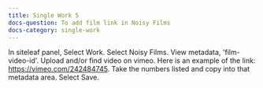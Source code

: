 ```yaml
---
title: Single Work 5
docs-question: To add film link in Noisy Films
docs-category: single-work
---
```


In siteleaf panel, Select Work.  Select Noisy Films.  View metadata, 'film-video-id'.  Upload and/or find video on vimeo.  Here is an example of the link: https://vimeo.com/242484745.  Take the numbers listed and copy into that metadata area. Select Save.
